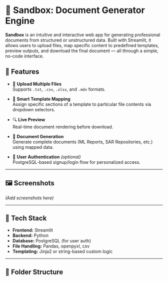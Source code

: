 # 🧪 Sandbox: Document Generator Engine

**Sandbox** is an intuitive and interactive web app for generating professional documents from structured or unstructured data. Built with Streamlit, it allows users to upload files, map specific content to predefined templates, preview outputs, and download the final document — all through a simple, no-code interface.

## 🚀 Features

- 📂 **Upload Multiple Files**  
  Supports `.txt`, `.csv`, `.xlsx`, and `.mdv` formats.

- 🧠 **Smart Template Mapping**  
  Assign specific sections of a template to particular file contents via dropdown selectors.

- 🔍 **Live Preview**  
  Real-time document rendering before download.

- 📄 **Document Generation**  
  Generate complete documents (ML Reports, SAR Repositories, etc.) using mapped data.

- 🔐 **User Authentication** *(optional)*  
  PostgreSQL-based signup/login flow for personalized access.

---

## 🖼️ Screenshots

*(Add screenshots here)*

---

## 🧰 Tech Stack

- **Frontend:** Streamlit  
- **Backend:** Python  
- **Database:** PostgreSQL (for user auth)  
- **File Handling:** Pandas, openpyxl, csv  
- **Templating:** Jinja2 or string-based custom logic  

---

## 📁 Folder Structure


